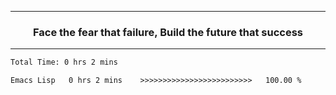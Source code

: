 <hr>
<h3 align="center">
  <div>Face the fear that failure, Build the future that success</div>
</h3>
<hr>
<!--START_SECTION:waka-->

```txt
Total Time: 0 hrs 2 mins

Emacs Lisp   0 hrs 2 mins    >>>>>>>>>>>>>>>>>>>>>>>>>   100.00 %
```

<!--END_SECTION:waka-->

